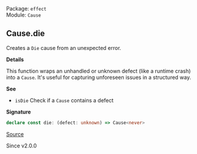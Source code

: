 Package: `effect`<br />
Module: `Cause`<br />

## Cause.die

Creates a `Die` cause from an unexpected error.

**Details**

This function wraps an unhandled or unknown defect (like a runtime crash)
into a `Cause`. It's useful for capturing unforeseen issues in a structured
way.

**See**

- `isDie` Check if a `Cause` contains a defect

**Signature**

```ts
declare const die: (defect: unknown) => Cause<never>
```

[Source](https://github.com/Effect-TS/effect/tree/main/packages/effect/src/Cause.ts#L607)

Since v2.0.0